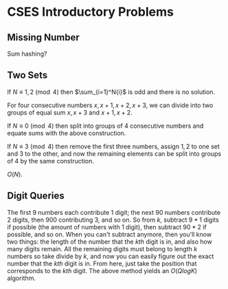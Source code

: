 # CSES Introductory Problems

## Missing Number
Sum hashing?

## Two Sets
If $N\equiv{1,2}\pmod{4}$ then $\sum_{i=1}^N{i}$ is odd and there is no solution.

For four consecutive numbers $x,x+1,x+2,x+3$, we can divide into two groups of equal sum $x,x+3$ and $x+1,x+2$.

If $N\equiv{0}\pmod{4}$ then split into groups of $4$ consecutive numbers and equate sums with the above construction.

If $N\equiv{3}\pmod{4}$ then remove the first three numbers, assign $1,2$ to one set and $3$ to the other, and now the remaining elements can be split into groups of $4$ by the same construction.

$O(N)$.

## Digit Queries
The first $9$ numbers each contribute $1$ digit; the next $90$ numbers contribute $2$ digits, then $900$ contributing $3$, and so on. So from $k$, subtract $9*1$ digits if possible (the amount of numbers with $1$ digit), then subtract $90*2$ if possible, and so on. When you can't subtract anymore, then you'll know two things: the length of the number that the $kth$ digit is in, and also how many digits remain. All the remaining digits must belong to length $k$ numbers so take divide by $k$, and now you can easily figure out the exact number that the $kth$ digit is in. From here, just take the position that corresponds to the $kth$ digit. The above method yields an $O(QlogK)$ algorithm.